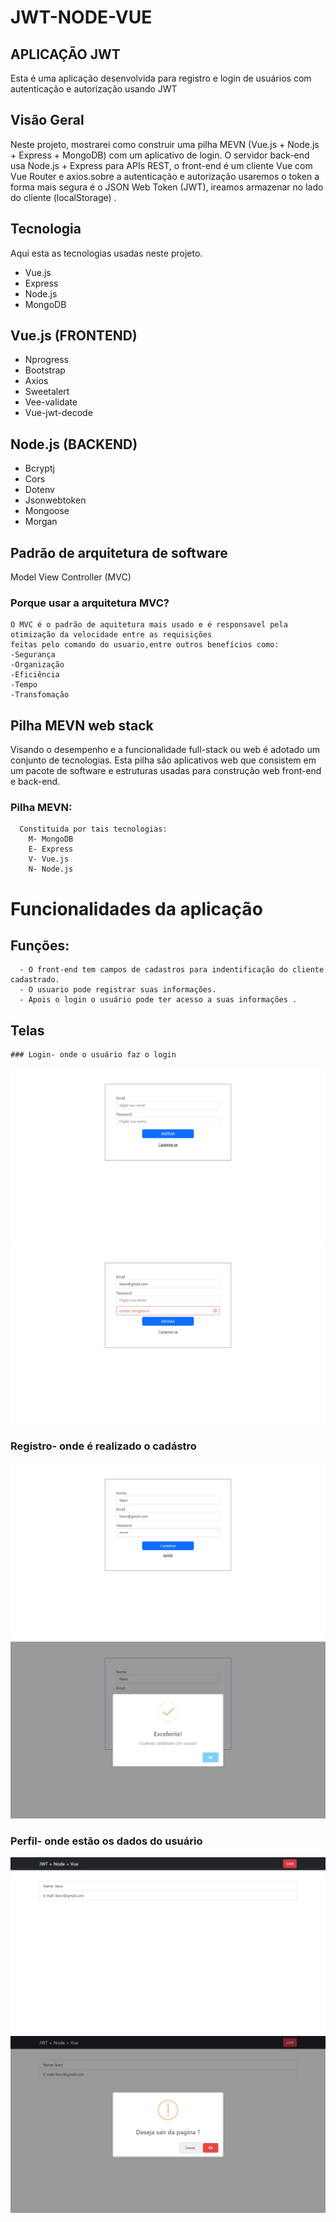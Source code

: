 # JWT-NODE-VUE

## APLICAÇÃO JWT
  Esta é uma aplicação desenvolvida para registro e login de usuários
  com autenticação e autorização usando JWT

## Visão Geral

  Neste projeto, mostrarei como construir uma pilha MEVN (Vue.js + Node.js + Express + MongoDB) com um aplicativo de login. 
  O servidor back-end usa Node.js + Express para APIs REST, o front-end é um cliente Vue com Vue Router e axios.sobre a autenticação
  e autorização usaremos o token a forma mais segura é o JSON Web Token (JWT), ireamos armazenar no lado do cliente (localStorage) .

## Tecnologia  

Aqui esta as tecnologias usadas neste projeto.

  * Vue.js
  * Express
  * Node.js
  * MongoDB

## Vue.js (FRONTEND)

  * Nprogress
  * Bootstrap
  * Axios
  * Sweetalert
  * Vee-validate
  * Vue-jwt-decode

## Node.js (BACKEND)

 * Bcryptj
 * Cors
 * Dotenv
 * Jsonwebtoken
 * Mongoose
 * Morgan

## Padrão de arquitetura de software
  Model View Controller (MVC)
  
  ### Porque usar a arquitetura MVC?
    O MVC é o padrão de aquitetura mais usado e é responsavel pela otimização da velocidade entre as requisições
    feitas pelo comando do usuario,entre outros benefícios como:
    -Segurança
    -Organização
    -Eficiência
    -Tempo
    -Transfomação
    
 ## Pilha MEVN web stack
  Visando o desempenho e a funcionalidade full-stack ou web é adotado um conjunto de tecnologias.
  Esta pilha são aplicativos web que consistem em um pacote de software e estruturas usadas para 
  construção web front-end e back-end.
  
  ### Pilha MEVN:
      Constituida por tais tecnologias:
        M- MongoDB
        E- Express
        V- Vue.js
        N- Node.js
        
  # Funcionalidades da aplicação
  
   ## Funções:
      - O front-end tem campos de cadastros para indentificação do cliente cadastrado.
      - O usuario pode registrar suas informações.
      - Apois o login o usuário pode ter acesso a suas informações .
      
   ## Telas
   
    ### Login- onde o usuário faz o login
   ![Home page](https://github.com/Ikaro-silva/JWT-NODE-VUE/blob/master/img/login.jpg)
   ![Home page](https://github.com/Ikaro-silva/JWT-NODE-VUE/blob/master/img/erro%20login.jpg)
   
   ### Registro- onde é realizado o cadástro
   ![Home page](https://github.com/Ikaro-silva/JWT-NODE-VUE/blob/master/img/register.jpg)
   ![Home page](https://github.com/Ikaro-silva/JWT-NODE-VUE/blob/master/img/register%20sucess.jpg)
   
   ### Perfil- onde estão os dados do usuário
   ![Home page](https://github.com/Ikaro-silva/JWT-NODE-VUE/blob/master/img/perfil.jpg)
   ![Home page](https://github.com/Ikaro-silva/JWT-NODE-VUE/blob/master/img/sair%20perfil.jpg)
   

